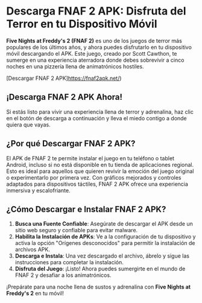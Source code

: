 # Descarga FNAF 2 APK: Disfruta del Terror en tu Dispositivo Móvil

**Five Nights at Freddy's 2 (FNAF 2)** es uno de los juegos de terror más populares de los últimos años, y ahora puedes disfrutarlo en tu dispositivo móvil descargando el APK. Este juego, creado por Scott Cawthon, te sumerge en una experiencia aterradora donde debes sobrevivir a cinco noches en una pizzería llena de animatrónicos hostiles.

 [Descargar FNAF 2 APK]https://fnaf2apk.net/) 

## ¡Descarga FNAF 2 APK Ahora!
Si estás listo para vivir una experiencia llena de terror y adrenalina, haz clic en el botón de descarga a continuación y lleva el miedo contigo a donde quiera que vayas.

## ¿Por qué Descargar FNAF 2 APK?
El APK de FNAF 2 te permite instalar el juego en tu teléfono o tablet Android, incluso si no está disponible en tu tienda de aplicaciones regional. Esto es ideal para aquellos que quieren revivir la emoción del juego original o experimentarlo por primera vez. Con gráficos mejorados y controles adaptados para dispositivos táctiles, FNAF 2 APK ofrece una experiencia inmersiva y escalofriante.

## ¿Cómo Descargar e Instalar FNAF 2 APK?
1. **Busca una Fuente Confiable**: Asegúrate de descargar el APK desde un sitio web seguro y confiable para evitar malware.
2. **Habilita la Instalación de APKs**: Ve a la configuración de tu dispositivo y activa la opción "Orígenes desconocidos" para permitir la instalación de archivos APK.
3. **Descarga e Instala**: Una vez descargado el archivo, ábrelo y sigue las instrucciones para completar la instalación.
4. **Disfruta del Juego**: ¡Listo! Ahora puedes sumergirte en el mundo de FNAF 2 y desafiar a los animatrónicos.

¡Prepárate para una noche llena de sustos y adrenalina con **Five Nights at Freddy's 2** en tu móvil!
